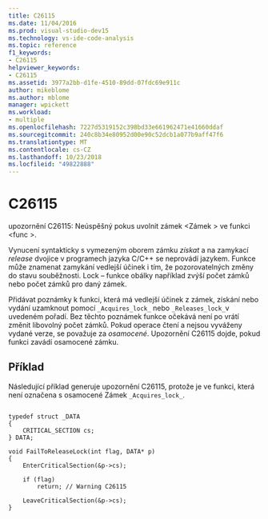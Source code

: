 ```yaml
---
title: C26115
ms.date: 11/04/2016
ms.prod: visual-studio-dev15
ms.technology: vs-ide-code-analysis
ms.topic: reference
f1_keywords:
- C26115
helpviewer_keywords:
- C26115
ms.assetid: 3977a2bb-d1fe-4510-89dd-07fdc69e911c
author: mikeblome
ms.author: mblome
manager: wpickett
ms.workload:
- multiple
ms.openlocfilehash: 7227d5319152c398bd33e661962471e41660ddaf
ms.sourcegitcommit: 240c8b34e80952d00e90c52dcb1a077b9aff47f6
ms.translationtype: MT
ms.contentlocale: cs-CZ
ms.lasthandoff: 10/23/2018
ms.locfileid: "49822888"
---
```

# <a name="c26115"></a>C26115
upozornění C26115: Neúspěšný pokus uvolnit zámek \<Zámek > ve funkci \<func >.

 Vynucení syntakticky s vymezeným oborem zámku *získat* a na zamykací *release* dvojice v programech jazyka C/C++ se neprovádí jazykem. Funkce může znamenat zamykání vedlejší účinek i tím, že pozorovatelných změny do stavu souběžnosti. Lock – funkce obálky například zvýší počet zámků nebo počet zámků pro daný zámek.

 Přidávat poznámky k funkci, která má vedlejší účinek z zámek, získání nebo vydání uzamknout pomocí `_Acquires_lock_` nebo `_Releases_lock_`v uvedeném pořadí. Bez těchto poznámek funkce očekává není po vrátí změnit libovolný počet zámků. Pokud operace čtení a nejsou vyváženy vydané verze, se považuje za *osamocené*. Upozornění C26115 dojde, pokud funkci zavádí osamocené zámku.

## <a name="example"></a>Příklad
 Následující příklad generuje upozornění C26115, protože je ve funkci, která není označena s osamocené Zámek `_Acquires_lock_`.

```

typedef struct _DATA
{
    CRITICAL_SECTION cs;
} DATA;

void FailToReleaseLock(int flag, DATA* p)
{
    EnterCriticalSection(&p->cs);

    if (flag)
        return; // Warning C26115

    LeaveCriticalSection(&p->cs);
}
```